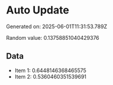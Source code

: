 # Auto Update

Generated on: 2025-06-01T11:31:53.789Z

Random value: 0.13758851040429376

## Data

- Item 1: 0.6448146368465575
- Item 2: 0.5360460351539691